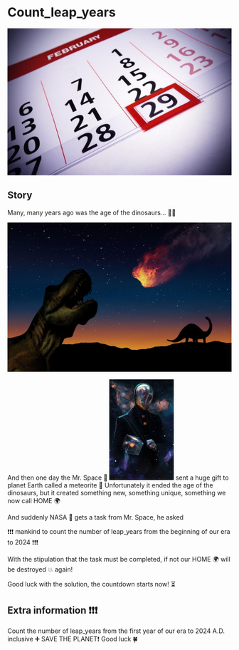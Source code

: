 # Count_leap_years
![LeapYears](https://github.com/SchoolOfCode/bc16-w6-hackathon-make-a-codewars-challenge-yuliiastrizhalko/blob/main/GettyImages-157399650-leap-year-56a9a2f73df78cf772a91e6b.jpg)
## Story

Many, many years ago was the age of the dinosaurs... 🐱‍🐉

![Dinosaurs](https://github.com/SchoolOfCode/bc16-w6-hackathon-make-a-codewars-challenge-yuliiastrizhalko/blob/main/large.jpg)

And then one day the Mr. Space 🌌  ![Mr.Space](https://github.com/SchoolOfCode/bc16-w6-hackathon-make-a-codewars-challenge-yuliiastrizhalko/blob/main/photo_2024-03-15_11-42-06.jpg)
sent a huge gift to planet Earth called a meteorite 🌠 Unfortunately it ended the age of the dinosaurs, but it created something new, something unique, something we now call HOME 🌍

And suddenly NASA 🚀 gets a task from Mr. Space, he asked

❗❗❗ mankind to count the number of leap_years from the beginning of our era to 2024 ❗❗❗

With the stipulation that the task must be completed, if not our HOME 🌍 will be destroyed 💥 again!

Good luck with the solution, the countdown starts now! ⏳

## Extra information ❗❗❗

Count the number of leap_years from the first year of our era to 2024 A.D. inclusive ➕
SAVE THE PLANET❗
Good luck 🍀
